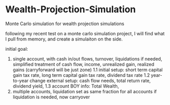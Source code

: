 # Wealth-Projection-Simulation
Monte Carlo simulation for wealth projection simulations

following my recent test on a monte carlo simulation project, I will find what I pull from memory, and create a simulaiton on the side.

initial goal:
1. single account, with cash in/out flows, turnover, liquidations if needed, simplified treatment of cash flow, income, unrealized gain, realized gains (carryforward will be just zone)
1.1 initial setup: short term capital gain tax rate, long term capital gain tax rate, dividend tax rate
1.2 year-to-year change external setup: cash flow needs, total return rate, dividend yield, 
1.3 account BOY info: Total Wealth, 
2. multiple accounts, liquidation set as same fraction for all accounts if liquidation is needed, now carryover
